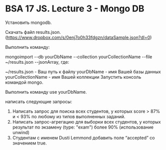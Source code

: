 ﻿# BSA 17 JS. Lecture 3 - Mongo DB

Установить mongodb.

Скачать файл results.json. (https://www.dropbox.com/s/0enj7o0h33fdgzn/dataSample.json?dl=0)

Выполнить команду:

mongoimport --db yourDbName --collection yourCollectionName --file ~/results.json --jsonArray, где:

~/results.json - Ваш путь к файлу yourDbName - имя Вашей базы данных yourCollectionName - имя Вашей коллекции Запустить консоль командой mongo.

Выполнить команду use yourDbName.

написать следующие запросы:

1. Написать запрос для поиска всех студентов, у которых score > 87% и < 93% по любому из типов выполненных заданий.
2. Написать запрос-агрегацию для выборки всех студентов, у которых результат по экзамену (type: "exam") более 90% (использование unwind)
3. Студентам с именем Dusti Lemmond добавить поле “accepted” со значением true.
